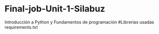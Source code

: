 # Final-job-Unit-1-Silabuz
Introducción a Python y Fundamentos de programación
#Librerias usadas
 requirements.txt

